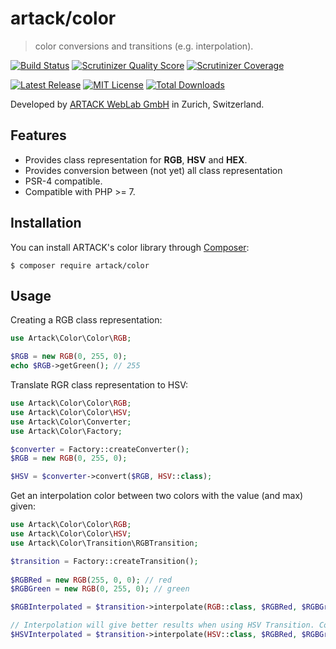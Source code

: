 artack/color
============

> color conversions and transitions (e.g. interpolation).


[![Build Status](https://img.shields.io/travis/ARTACK/color.svg?style=flat)](https://travis-ci.org/ARTACK/color)
[![Scrutinizer Quality Score](https://img.shields.io/scrutinizer/g/artack/color.svg?style=flat)](https://scrutinizer-ci.com/g/artack/color/)
[![Scrutinizer Coverage](https://img.shields.io/scrutinizer/coverage/g/artack/color.svg)](https://scrutinizer-ci.com/g/artack/color/)

[![Latest Release](https://img.shields.io/packagist/v/artack/color.svg)](https://packagist.org/packages/artack/color)
[![MIT License](https://img.shields.io/packagist/l/artack/color.svg)](http://opensource.org/licenses/MIT)
[![Total Downloads](https://img.shields.io/packagist/dt/artack/color.svg)](https://packagist.org/packages/artack/color)

Developed by [ARTACK WebLab GmbH](https://www.artack.ch) in Zurich, Switzerland.


Features
--------

- Provides class representation for **RGB**, **HSV** and **HEX**.
- Provides conversion between (not yet) all class representation
- PSR-4 compatible.
- Compatible with PHP >= 7.


Installation
------------

You can install ARTACK's color library through [Composer](https://getcomposer.org):

```shell
$ composer require artack/color
```

Usage
-----
Creating a RGB class representation:

```php
use Artack\Color\Color\RGB;

$RGB = new RGB(0, 255, 0);
echo $RGB->getGreen(); // 255
```

Translate RGR class representation to HSV:
```php
use Artack\Color\Color\RGB;
use Artack\Color\Color\HSV;
use Artack\Color\Converter;
use Artack\Color\Factory;

$converter = Factory::createConverter();
$RGB = new RGB(0, 255, 0);

$HSV = $converter->convert($RGB, HSV::class);
```

Get an interpolation color between two colors with the value (and max) given:
```php
use Artack\Color\Color\RGB;
use Artack\Color\Color\HSV;
use Artack\Color\Transition\RGBTransition;

$transition = Factory::createTransition();
        
$RGBRed = new RGB(255, 0, 0); // red
$RGBGreen = new RGB(0, 255, 0); // green

$RGBInterpolated = $transition->interpolate(RGB::class, $RGBRed, $RGBGreen, 100, 200); // should be ~yellow

// Interpolation will give better results when using HSV Transition. Colors get converted automaticly if needed.
$HSVInterpolated = $transition->interpolate(HSV::class, $RGBRed, $RGBGreen, 100, 200); // should be ~yellow
```